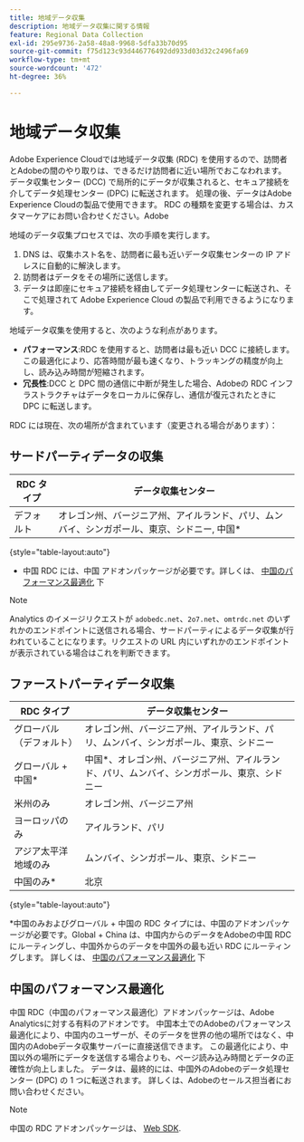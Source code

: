 ```yaml
---
title: 地域データ収集
description: 地域データ収集に関する情報
feature: Regional Data Collection
exl-id: 295e9736-2a58-48a8-9968-5dfa33b70d95
source-git-commit: f75d123c93d446776492dd933d03d32c2496fa69
workflow-type: tm+mt
source-wordcount: '472'
ht-degree: 36%

---
```


# 地域データ収集

Adobe Experience Cloudでは地域データ収集 (RDC) を使用するので、訪問者とAdobeの間のやり取りは、できるだけ訪問者に近い場所でおこなわれます。 データ収集センター (DCC) で局所的にデータが収集されると、セキュア接続を介してデータ処理センター (DPC) に転送されます。 処理の後、データはAdobe Experience Cloudの製品で使用できます。 RDC の種類を変更する場合は、カスタマーケアにお問い合わせください。Adobe

地域のデータ収集プロセスでは、次の手順を実行します。

1. DNS は、収集ホスト名を、訪問者に最も近いデータ収集センターの IP アドレスに自動的に解決します。
1. 訪問者はデータをその場所に送信します。
1. データは即座にセキュア接続を経由してデータ処理センターに転送され、そこで処理されて Adobe Experience Cloud の製品で利用できるようになります。

地域データ収集を使用すると、次のような利点があります。

* **パフォーマンス**:RDC を使用すると、訪問者は最も近い DCC に接続します。 この最適化により、応答時間が最も速くなり、トラッキングの精度が向上し、読み込み時間が短縮されます。
* **冗長性**:DCC と DPC 間の通信に中断が発生した場合、Adobeの RDC インフラストラクチャはデータをローカルに保存し、通信が復元されたときに DPC に転送します。

RDC には現在、次の場所が含まれています（変更される場合があります）：

## サードパーティデータの収集

| RDC タイプ | データ収集センター |
| --- | --- |
| デフォルト | オレゴン州、バージニア州、アイルランド、パリ、ムンバイ、シンガポール、東京、シドニー, 中国* |

{style="table-layout:auto"}

* 中国 RDC には、中国 アドオンパッケージが必要です。詳しくは、 [中国のパフォーマンス最適化](#china-performance-optimization) 下

>[!NOTE]
>
>Analytics のイメージリクエストが `adobedc.net`、`2o7.net`、`omtrdc.net` のいずれかのエンドポイントに送信される場合、サードパーティによるデータ収集が行われていることになります。リクエストの URL 内にいずれかのエンドポイントが表示されている場合はこれを判断できます。

## ファーストパーティデータ収集

| RDC タイプ | データ収集センター |
| --- | --- |
| グローバル（デフォルト） | オレゴン州、バージニア州、アイルランド、パリ、ムンバイ、シンガポール、東京、シドニー |
| グローバル + 中国* | 中国*、オレゴン州、バージニア州、アイルランド、パリ、ムンバイ、シンガポール、東京、シドニー |
| 米州のみ | オレゴン州、バージニア州 |
| ヨーロッパのみ | アイルランド、パリ |
| アジア太平洋地域のみ | ムンバイ、シンガポール、東京、シドニー |
| 中国のみ* | 北京 |

{style="table-layout:auto"}

*中国のみおよびグローバル + 中国の RDC タイプには、中国のアドオンパッケージが必要です。Global + China は、中国内からのデータをAdobeの中国 RDC にルーティングし、中国外からのデータを中国外の最も近い RDC にルーティングします。 詳しくは、 [中国のパフォーマンス最適化](#china-performance-optimization) 下

## 中国のパフォーマンス最適化

中国 RDC（中国のパフォーマンス最適化）アドオンパッケージは、Adobe Analyticsに対する有料のアドオンです。 中国本土でのAdobeのパフォーマンス最適化により、中国内のユーザーが、そのデータを世界の他の場所ではなく、中国内のAdobeデータ収集サーバーに直接送信できます。 この最適化により、中国以外の場所にデータを送信する場合よりも、ページ読み込み時間とデータの正確性が向上しました。 データは、最終的には、中国外のAdobeのデータ処理センター (DPC) の 1 つに転送されます。 詳しくは、Adobeのセールス担当者にお問い合わせください。

>[!NOTE]
>
>中国の RDC アドオンパッケージは、 [Web SDK](/help/implement/aep-edge/overview.md).

